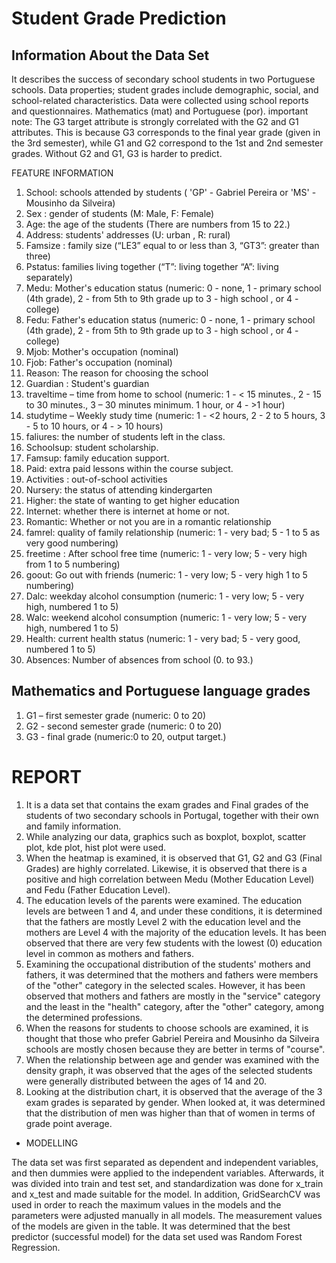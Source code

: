# Student Grade Prediction
## Information About the Data Set
It describes the success of secondary school students in two Portuguese schools. Data properties; student grades include demographic, social, and school-related characteristics. Data were collected using school reports and questionnaires.
Mathematics (mat) and Portuguese (por).
important note: The G3 target attribute is strongly correlated with the G2 and G1 attributes. This is because G3 corresponds to the final year grade (given in the 3rd semester), while G1 and G2 correspond to the 1st and 2nd semester grades. Without G2 and G1, G3 is harder to predict.

FEATURE INFORMATION
1. School: schools attended by students ( 'GP' - Gabriel Pereira or 'MS' - Mousinho da Silveira)
2. Sex : gender of students (M: Male, F: Female)
3. Age: the age of the students (There are numbers from 15 to 22.)
4. Address: students' addresses (U: urban , R: rural)
5. Famsize : family size (“LE3” equal to or less than 3, “GT3”: greater than three)
6. Pstatus: families living together (“T”: living together “A”: living separately)
7. Medu: Mother's education status (numeric: 0 - none, 1 - primary school (4th grade), 2 - from 5th to 9th grade
up to 3 - high school , or 4 - college)
8. Fedu: Father's education status (numeric: 0 - none, 1 - primary school (4th grade), 2 - from 5th to 9th grade
up to 3 - high school , or 4 - college)
9. Mjob: Mother's occupation (nominal)
10. Fjob: Father's occupation (nominal)
11. Reason: The reason for choosing the school
12. Guardian : Student's guardian
13. traveltime – time from home to school (numeric: 1 - < 15 minutes., 2 - 15 to 30 minutes., 3 – 30
minutes minimum. 1 hour, or 4 - >1 hour)
14. studytime – Weekly study time (numeric: 1 - <2 hours, 2 - 2 to 5 hours, 3 - 5 to 10
hours, or 4 - > 10 hours)
15. faliures: the number of students left in the class.
16. Schoolsup: student scholarship.
17. Famsup: family education support.
18. Paid: extra paid lessons within the course subject.
19. Activities : out-of-school activities
20. Nursery: the status of attending kindergarten
21. Higher: the state of wanting to get higher education
22. Internet: whether there is internet at home or not.
23. Romantic: Whether or not you are in a romantic relationship
24. famrel: quality of family relationship (numeric: 1 - very bad; 5 - 1 to 5 as very good
numbering)
25. freetime : After school free time (numeric: 1 - very low; 5 - very high from 1 to 5
numbering)
26. goout: Go out with friends (numeric: 1 - very low; 5 - very high 1 to 5
numbering)
27. Dalc: weekday alcohol consumption (numeric: 1 - very low; 5 - very high, numbered 1 to 5)
28. Walc: weekend alcohol consumption (numeric: 1 - very low; 5 - very high, numbered 1 to 5)
29. Health: current health status (numeric: 1 - very bad; 5 - very good, numbered 1 to 5)
30. Absences: Number of absences from school (0. to 93.)

## Mathematics and Portuguese language grades
1. G1 – first semester grade (numeric: 0 to 20)
2. G2 - second semester grade (numeric: 0 to 20)
3. G3 - final grade (numeric:0 to 20, output target.)

# REPORT
1. It is a data set that contains the exam grades and Final grades of the students of two secondary schools in Portugal, together with their own and family information.
2. While analyzing our data, graphics such as boxplot, boxplot, scatter plot, kde plot, hist plot were used.
3. When the heatmap is examined, it is observed that G1, G2 and G3 (Final Grades) are highly correlated. Likewise, it is observed that there is a positive and high correlation between Medu (Mother Education Level) and Fedu (Father Education Level).
4. The education levels of the parents were examined. The education levels are between 1 and 4, and under these conditions, it is determined that the fathers are mostly Level 2 with the education level and the mothers are Level 4 with the majority of the education levels. It has been observed that there are very few students with the lowest (0) education level in common as mothers and fathers.
5. Examining the occupational distribution of the students' mothers and fathers, it was determined that the mothers and fathers were members of the "other" category in the selected scales. However, it has been observed that mothers and fathers are mostly in the "service" category and the least in the "health" category, after the "other" category, among the determined professions.
6. When the reasons for students to choose schools are examined, it is thought that those who prefer Gabriel Pereira and Mousinho da Silveira schools are mostly chosen because they are better in terms of "course".
7. When the relationship between age and gender was examined with the density graph, it was observed that the ages of the selected students were generally distributed between the ages of 14 and 20.
8. Looking at the distribution chart, it is observed that the average of the 3 exam grades is separated by gender. When looked at, it was determined that the distribution of men was higher than that of women in terms of grade point average.

* MODELLING

The data set was first separated as dependent and independent variables, and then dummies were applied to the independent variables. Afterwards, it was divided into train and test set, and standardization was done for x_train and x_test and made suitable for the model.
In addition, GridSearchCV was used in order to reach the maximum values in the models and the parameters were adjusted manually in all models.
The measurement values of the models are given in the table. It was determined that the best predictor (successful model) for the data set used was Random Forest Regression.

